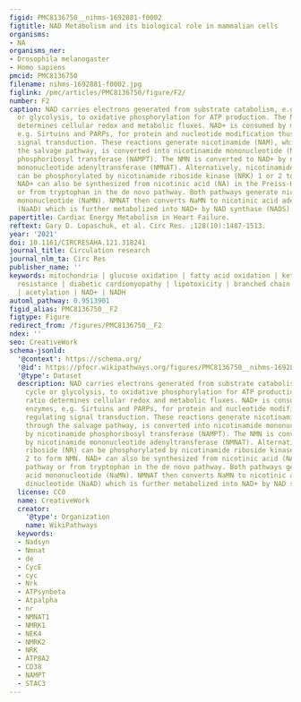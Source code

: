 ```yaml
---
figid: PMC8136750__nihms-1692881-f0002
figtitle: NAD Metabolism and its biological role in mammalian cells
organisms:
- NA
organisms_ner:
- Drosophila melanogaster
- Homo sapiens
pmcid: PMC8136750
filename: nihms-1692881-f0002.jpg
figlink: /pmc/articles/PMC8136750/figure/F2/
number: F2
caption: NAD carries electrons generated from substrate catabolism, e.g. TCA cycle
  or glycolysis, to oxidative phosphorylation for ATP production. The NAD+/NADH ratio
  determines cellular redox and metabolic fluxes. NAD+ is consumed by multiple enzymes,
  e.g. Sirtuins and PARPs, for protein and nucleotide modification thus regulating
  signal transduction. These reactions generate nicotinamide (NAM), which, through
  the salvage pathway, is converted into nicotinamide mononucleotide (NMN) by nicotinamide
  phosphoribosyl transferase (NAMPT). The NMN is converted to NAD+ by nicotinamide
  mononucleotide adenyltransferase (NMNAT). Alternatively, nicotinamide riboside (NR)
  can be phosphorylated by nicotinamide riboside kinase (NRK) 1 or 2 to form NMN.
  NAD+ can also be synthesized from nicotinic acid (NA) in the Preiss-Handler pathway
  or from tryptophan in the de novo pathway. Both pathways generate nicotinic acid
  mononucleotide (NaMN). NMNAT then converts NaMN to nicotinic acid adenine dinucleotide
  (NaAD) which is further metabolized into NAD+ by NAD synthase (NADS).
papertitle: Cardiac Energy Metabolism in Heart Failure.
reftext: Gary D. Lopaschuk, et al. Circ Res. ;128(10):1487-1513.
year: '2021'
doi: 10.1161/CIRCRESAHA.121.318241
journal_title: Circulation research
journal_nlm_ta: Circ Res
publisher_name: ''
keywords: mitochondria | glucose oxidation | fatty acid oxidation | ketones | insulin
  resistance | diabetic cardiomyopathy | lipotoxicity | branched chain amino acids
  | acetylation | NAD+ | NADH
automl_pathway: 0.9513901
figid_alias: PMC8136750__F2
figtype: Figure
redirect_from: /figures/PMC8136750__F2
ndex: ''
seo: CreativeWork
schema-jsonld:
  '@context': https://schema.org/
  '@id': https://pfocr.wikipathways.org/figures/PMC8136750__nihms-1692881-f0002.html
  '@type': Dataset
  description: NAD carries electrons generated from substrate catabolism, e.g. TCA
    cycle or glycolysis, to oxidative phosphorylation for ATP production. The NAD+/NADH
    ratio determines cellular redox and metabolic fluxes. NAD+ is consumed by multiple
    enzymes, e.g. Sirtuins and PARPs, for protein and nucleotide modification thus
    regulating signal transduction. These reactions generate nicotinamide (NAM), which,
    through the salvage pathway, is converted into nicotinamide mononucleotide (NMN)
    by nicotinamide phosphoribosyl transferase (NAMPT). The NMN is converted to NAD+
    by nicotinamide mononucleotide adenyltransferase (NMNAT). Alternatively, nicotinamide
    riboside (NR) can be phosphorylated by nicotinamide riboside kinase (NRK) 1 or
    2 to form NMN. NAD+ can also be synthesized from nicotinic acid (NA) in the Preiss-Handler
    pathway or from tryptophan in the de novo pathway. Both pathways generate nicotinic
    acid mononucleotide (NaMN). NMNAT then converts NaMN to nicotinic acid adenine
    dinucleotide (NaAD) which is further metabolized into NAD+ by NAD synthase (NADS).
  license: CC0
  name: CreativeWork
  creator:
    '@type': Organization
    name: WikiPathways
  keywords:
  - Nadsyn
  - Nmnat
  - de
  - CycE
  - cyc
  - Nrk
  - ATPsynbeta
  - Atpalpha
  - nr
  - NMNAT1
  - NMRK1
  - NEK4
  - NMRK2
  - NRK
  - ATP8A2
  - CD38
  - NAMPT
  - STAC3
---
```

